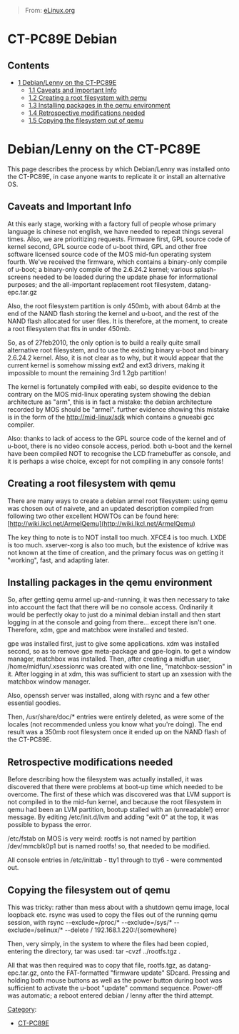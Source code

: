 > From: [eLinux.org](http://eLinux.org/CT-PC89E_Debian "http://eLinux.org/CT-PC89E_Debian")


# CT-PC89E Debian



## Contents

-   [1 Debian/Lenny on the CT-PC89E](#debian-lenny-on-the-ct-pc89e)
    -   [1.1 Caveats and Important Info](#caveats-and-important-info)
    -   [1.2 Creating a root filesystem with
        qemu](#creating-a-root-filesystem-with-qemu)
    -   [1.3 Installing packages in the qemu
        environment](#installing-packages-in-the-qemu-environment)
    -   [1.4 Retrospective modifications
        needed](#retrospective-modifications-needed)
    -   [1.5 Copying the filesystem out of
        qemu](#copying-the-filesystem-out-of-qemu)

# Debian/Lenny on the CT-PC89E

This page describes the process by which Debian/Lenny was installed onto
the CT-PC89E, in case anyone wants to replicate it or install an
alternative OS.

## Caveats and Important Info

At this early stage, working with a factory full of people whose primary
language is chinese not english, we have needed to repeat things several
times. Also, we are prioritizing requests. Firmware first, GPL source
code of kernel second, GPL source code of u-boot third, GPL and other
free software licensed source code of the MOS mid-fun operating system
fourth. We've received the firmware, which contains a binary-only
compile of u-boot; a binary-only compile of the 2.6.24.2 kernel; various
splash-screens needed to be loaded during the update phase for
informational purposes; and the all-important replacement root
filesystem, datang-epc.tar.gz

Also, the root filesystem partition is only 450mb, with about 64mb at
the end of the NAND flash storing the kernel and u-boot, and the rest of
the NAND flash allocated for user files. It is therefore, at the moment,
to create a root filesystem that fits in under 450mb.

So, as of 27feb2010, the only option is to build a really quite small
alternative root filesystem, and to use the existing binary u-boot and
binary 2.6.24.2 kernel. Also, it is not clear as to why, but it would
appear that the current kernel is somehow missing ext2 and ext3 drivers,
making it impossible to mount the remaining 3rd 1.2gb partition!

The kernel is fortunately compiled with eabi, so despite evidence to the
contrary on the MOS mid-linux operating system showing the debian
architecture as "arm", this is in fact a mistake: the debian
architecture recorded by MOS should be "armel". further evidence showing
this mistake is in the form of the
[http://mid-linux/sdk](http://mid-linux/sdk) which contains a gnueabi
gcc compiler.

Also: thanks to lack of access to the GPL source code of the kernel and
of u-boot, there is no video console access, period. both u-boot and the
kernel have been compiled NOT to recognise the LCD framebuffer as
console, and it is perhaps a wise choice, except for not compiling in
any console fonts!

## Creating a root filesystem with qemu

There are many ways to create a debian armel root filesystem: using qemu
was chosen out of naivete, and an updated description compiled from
following two other excellent HOWTOs can be found here:
[http://wiki.lkcl.net/ArmelQemu](http://wiki.lkcl.net/ArmelQemu)

The key thing to note is to NOT install too much. XFCE4 is too much.
LXDE is too much. xserver-xorg is also too much, but the existence of
kdrive was not known at the time of creation, and the primary focus was
on getting it "working", fast, and adapting later.

## Installing packages in the qemu environment

So, after getting qemu armel up-and-running, it was then necessary to
take into account the fact that there will be no console access.
Ordinarily it would be perfectly okay to just do a minimal debian
install and then start logging in at the console and going from there...
except there isn't one. Therefore, xdm, gpe and matchbox were installed
and tested.

gpe was installed first, just to give some applications. xdm was
installed second, so as to remove gpe meta-package and gpe-login. to get
a window manager, matchbox was installed. Then, after creating a midfun
user, /home/midfun/.xsessionrc was created with one line,
"matchbox-session" in it. After logging in at xdm, this was sufficient
to start up an xsession with the matchbox window manager.

Also, openssh server was installed, along with rsync and a few other
essential goodies.

Then, /usr/share/doc/\* entries were entirely deleted, as were some of
the locales (not recommended unless you know what you're doing). The end
result was a 350mb root filesystem once it ended up on the NAND flash of
the CT-PC89E.

## Retrospective modifications needed

Before describing how the filesystem was actually installed, it was
discovered that there were problems at boot-up time which needed to be
overcome. The first of these which was discovered was that LVM support
is not compiled in to the mid-fun kernel, and because the root
filesystem in qemu had been an LVM partition, bootup stalled with an
(unreadable!) error message. By editing /etc/init.d/lvm and adding "exit
0" at the top, it was possible to bypass the error.

/etc/fstab on MOS is very weird: rootfs is not named by partition
/dev/mmcblk0p1 but is named rootfs! so, that needed to be modified.

All console entries in /etc/inittab - tty1 through to tty6 - were
commented out.

## Copying the filesystem out of qemu

This was tricky: rather than mess about with a shutdown qemu image,
local loopback etc. rsync was used to copy the files out of the running
qemu session, with rsync --exclude=/proc/\* --exclude=/sys/\*
--exclude=/selinux/\* --delete / 192.168.1.220:/{somewhere}

Then, very simply, in the system to where the files had been copied,
entering the directory, tar was used: tar -cvzf ../rootfs.tgz .

All that was then required was to copy that file, rootfs.tgz, as
datang-epc.tar.gz, onto the FAT-formatted "firmware update" SDcard.
Pressing and holding both mouse buttons as well as the power button
during boot was sufficient to activate the u-boot "update" command
sequence. Power-off was automatic; a reboot entered debian / lenny after
the third attempt.


[Category](http://eLinux.org/Special:Categories "Special:Categories"):

-   [CT-PC89E](http://eLinux.org/index.php?title=Category:CT-PC89E&action=edit&redlink=1 "Category:CT-PC89E (page does not exist)")

